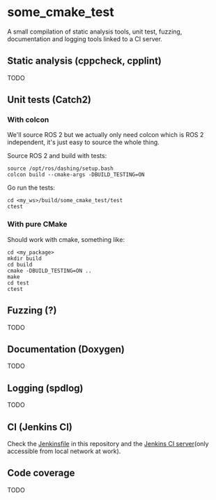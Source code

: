 # some_cmake_test

A small compilation of static analysis tools, unit test, fuzzing, documentation and logging tools linked to a CI server.

## Static analysis (cppcheck, cpplint)

TODO

## Unit tests (Catch2)
### With colcon
We'll source ROS 2 but we actually only need colcon which is ROS 2 independent, it's just easy to source the whole thing.

Source ROS 2 and build with tests:
```
source /opt/ros/dashing/setup.bash
colcon build --cmake-args -DBUILD_TESTING=ON
```

Go run the tests:
```
cd <my_ws>/build/some_cmake_test/test
ctest
```

### With pure CMake

Should work with cmake, something like:
```
cd <my_package>
mkdir build
cd build
cmake -DBUILD_TESTING=ON ..
make
cd test
ctest
```

## Fuzzing (?)

TODO

## Documentation (Doxygen)

TODO

## Logging (spdlog)

TODO

## CI (Jenkins CI)

Check the [Jenkinsfile](Jenkinsfile) in this repository and the [Jenkins CI server](http://hopermf-desktop.local:8080/job/cmake_package_pipeline/)(only accessible from local network at work).

## Code coverage

TODO
